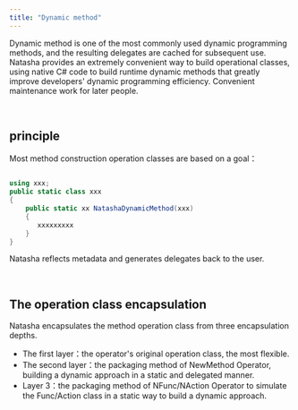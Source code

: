 ```yaml
---
title: "Dynamic method"
---
```


Dynamic method is one of the most commonly used dynamic programming methods, and the resulting delegates are cached for subsequent use. Natasha provides an extremely convenient way to build operational classes, using native C# code to build runtime dynamic methods that greatly improve developers' dynamic programming efficiency. Convenient maintenance work for later people.

<br/>

## principle

Most method construction operation classes are based on a goal：

```cs

using xxx;
public static class xxx
{
    public static xx NatashaDynamicMethod(xxx)
    {
       xxxxxxxxx
    }
}

```

Natasha reflects metadata and generates delegates back to the user.

<br/>

## The operation class encapsulation

Natasha encapsulates the method operation class from three encapsulation depths.

- The first layer：the operator's original operation class, the most flexible.
- The second layer：the packaging method of NewMethod Operator, building a dynamic approach in a static and delegated manner.
- Layer 3：the packaging method of NFunc/NAction Operator to simulate the Func/Action class in a static way to build a dynamic approach.
